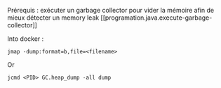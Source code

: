 Prérequis : exécuter un garbage collector pour vider la mémoire afin de mieux détecter un memory leak [[programation.java.execute-garbage-collector]]

Into docker :

`jmap -dump:format=b,file=<filename>`

Or

`jcmd <PID> GC.heap_dump -all dump`

